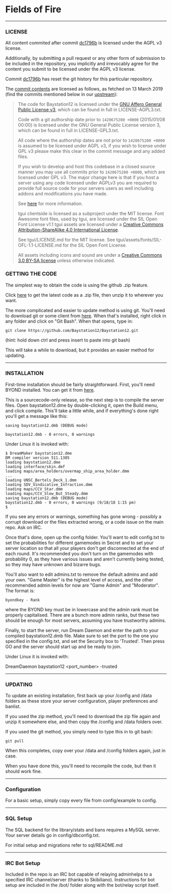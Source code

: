 # Fields of Fire
---

### LICENSE
All content commited after commit [dc1796b](https://github.com/Fields-Of-Fire/Fields-Of-Fire/commit/dc1796b5a2bd72d2849571097ad69172f711baf4) is licensed under the AGPL v3 license.

Additionally, by submitting a pull request or any other form of submission to be included in the repository, you implicitly and irrevocably agree for the content you submit to be licensed under the AGPL v3 license.

Commit [dc1796b](https://github.com/Fields-Of-Fire/Fields-Of-Fire/commit/dc1796b5a2bd72d2849571097ad69172f711baf4) has reset the git history for this particular repository. 

The [commit contents](https://github.com/Fields-Of-Fire/Fields-Of-Fire/commit/dc1796b5a2bd72d2849571097ad69172f711baf4) are licensed as follows, as fetched on 13 March 2019 (find the commits mentioned below in our [upstream](https://github.com/HaloSpaceStation/HaloSpaceStation13)):

>The code for Baystation12 is licensed under the [GNU Affero General Public License v3](http://www.gnu.org/licenses/agpl.html), which can be found in full in LICENSE-AGPL3.txt.
>
>Code with a git authorship date prior to `1420675200 +0000` (2015/01/08 00:00) is licensed under the GNU General Public License version 3, which can be found in full in LICENSE-GPL3.txt.
>
>All code where the authorship dates are not prior to `1420675200 +0000` is assumed to be licensed under AGPL v3, if you wish to license under GPL v3 please make this clear in the commit message and any added files.
>
>If you wish to develop and host this codebase in a closed source manner you may use all commits prior to `1420675200 +0000`, which are licensed under GPL v3.  The major change here is that if you host a server using any code licensed under AGPLv3 you are required to provide full source code for your servers users as well including addons and modifications you have made.
>
>See [here](https://www.gnu.org/licenses/why-affero-gpl.html) for more information.
>
>tgui clientside is licensed as a subproject under the MIT license.
>Font Awesome font files, used by tgui, are licensed under the SIL Open Font License v1.1
>tgui assets are licensed under a [Creative Commons Attribution-ShareAlike 4.0 International License](http://creativecommons.org/licenses/by-sa/4.0/).
>
>See tgui/LICENSE.md for the MIT license.
>See tgui/assets/fonts/SIL-OFL-1.1-LICENSE.md for the SIL Open Font License.
>
>All assets including icons and sound are under a [Creative Commons 3.0 BY-SA license](http://creativecommons.org/licenses/by-sa/3.0/) unless otherwise indicated.

### GETTING THE CODE
The simplest way to obtain the code is using the github .zip feature.

Click [here](https://github.com/Fields-Of-Fire/Fields-Of-Fire/archive/master.zip) to get the latest code as a .zip file, then unzip it to wherever you want.

The more complicated and easier to update method is using git.  You'll need to download git or some client from [here](http://git-scm.com/).  When that's installed, right click in any folder and click on "Git Bash".  When that opens, type in:

    git clone https://github.com/Baystation12/Baystation12.git

(hint: hold down ctrl and press insert to paste into git bash)

This will take a while to download, but it provides an easier method for updating.

---

### INSTALLATION

First-time installation should be fairly straightforward.  First, you'll need BYOND installed.  You can get it from [here](http://www.byond.com/).

This is a sourcecode-only release, so the next step is to compile the server files.  Open baystation12.dme by double-clicking it, open the Build menu, and click compile.  This'll take a little while, and if everything's done right you'll get a message like this:

    saving baystation12.dmb (DEBUG mode)
    
    baystation12.dmb - 0 errors, 0 warnings

Under Linux it is invoked with:

    $ DreamMaker baystation12.dme
    DM compiler version 511.1385
    loading baystation12.dme
    loading interface/skin.dmf
    loading maps/area_holders/overmap_ship_area_holder.dmm
    ...
    loading UNSC_Bertels_Deck_1.dmm
    loading SDV_Vindicative_Infraction.dmm
    loading maps/CCV_Star.dmm
    loading maps/CCV_Slow_But_Steady.dmm
    saving baystation12.dmb (DEBUG mode)
    baystation12.dmb - 0 errors, 0 warnings (9/18/18 1:15 pm)
    $

If you see any errors or warnings, something has gone wrong - possibly a corrupt download or the files extracted wrong, or a code issue on the main repo.  Ask on IRC.

Once that's done, open up the config folder.  You'll want to edit config.txt to set the probabilities for different gamemodes in Secret and to set your server location so that all your players don't get disconnected at the end of each round.  It's recommended you don't turn on the gamemodes with probability 0, as they have various issues and aren't currently being tested, so they may have unknown and bizarre bugs.

You'll also want to edit admins.txt to remove the default admins and add your own.  "Game Master" is the highest level of access, and the other recommended admin levels for now are "Game Admin" and "Moderator".  The format is:

    byondkey - Rank

where the BYOND key must be in lowercase and the admin rank must be properly capitalised.  There are a bunch more admin ranks, but these two should be enough for most servers, assuming you have trustworthy admins.

Finally, to start the server, run Dream Daemon and enter the path to your compiled baystation12.dmb file.  Make sure to set the port to the one you  specified in the config.txt, and set the Security box to 'Trusted'.  Then press GO and the server should start up and be ready to join.

Under Linux it is invoked with:

  DreamDaemon baystation12 <port_number> -trusted

---

### UPDATING

To update an existing installation, first back up your /config and /data folders
as these store your server configuration, player preferences and banlist.

If you used the zip method, you'll need to download the zip file again and unzip it somewhere else, and then copy the /config and /data folders over.

If you used the git method, you simply need to type this in to git bash:

    git pull

When this completes, copy over your /data and /config folders again, just in case.

When you have done this, you'll need to recompile the code, but then it should work fine.

---

### Configuration

For a basic setup, simply copy every file from config/example to config.

---

### SQL Setup

The SQL backend for the library/stats and bans requires a MySQL server.  Your server details go in config/dbconfig.txt.

For initial setup and migrations refer to sql/README.md

---

### IRC Bot Setup

Included in the repo is an IRC bot capable of relaying adminhelps to a specified IRC channel/server (thanks to Skibiliano).  Instructions for bot setup are included in the /bot/ folder along with the bot/relay script itself.

